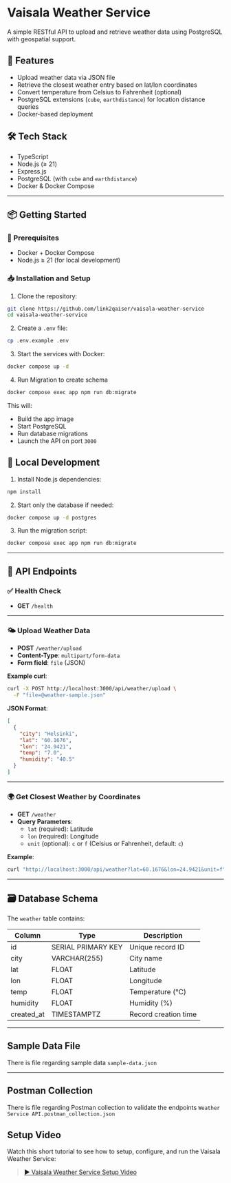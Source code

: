 # Vaisala Weather Service

A simple RESTful API to upload and retrieve weather data using PostgreSQL with geospatial support.

## 🚀 Features

- Upload weather data via JSON file
- Retrieve the closest weather entry based on lat/lon coordinates
- Convert temperature from Celsius to Fahrenheit (optional)
- PostgreSQL extensions (`cube`, `earthdistance`) for location distance queries
- Docker-based deployment

## 🛠 Tech Stack

- TypeScript
- Node.js (≥ 21)
- Express.js
- PostgreSQL (with `cube` and `earthdistance`)
- Docker & Docker Compose

---

## 📦 Getting Started

### 🔧 Prerequisites

- Docker + Docker Compose
- Node.js ≥ 21 (for local development)

### 📥 Installation and Setup

1. Clone the repository:

```bash
git clone https://github.com/link2qaiser/vaisala-weather-service
cd vaisala-weather-service
```

2. Create a `.env` file:

```bash
cp .env.example .env
```

3. Start the services with Docker:

```bash
docker compose up -d
```

4. Run Migration to create schema

```bash
docker compose exec app npm run db:migrate
```

This will:
- Build the app image
- Start PostgreSQL
- Run database migrations
- Launch the API on port `3000`



## 🔧 Local Development

1. Install Node.js dependencies:

```bash
npm install
```

2. Start only the database if needed:

```bash
docker compose up -d postgres
```

3. Run the migration script:

```bash
docker compose exec app npm run db:migrate
```

---

## 📡 API Endpoints

### ✅ Health Check

- **GET** `/health`

---

### 🌤️ Upload Weather Data

- **POST** `/weather/upload`
- **Content-Type**: `multipart/form-data`
- **Form field**: `file` (JSON)

**Example curl**:

```bash
curl -X POST http://localhost:3000/api/weather/upload \
  -F "file=@weather-sample.json"
```

**JSON Format**:

```json
[
  {
    "city": "Helsinki",
    "lat": "60.1676",
    "lon": "24.9421",
    "temp": "7.0",
    "humidity": "40.5"
  }
]
```

---

### 🌍 Get Closest Weather by Coordinates

- **GET** `/weather`
- **Query Parameters**:
  - `lat` (required): Latitude
  - `lon` (required): Longitude
  - `unit` (optional): `c` or `f` (Celsius or Fahrenheit, default: `c`)

**Example**:

```bash
curl "http://localhost:3000/api/weather?lat=60.1676&lon=24.9421&unit=f"
```

---

## 🗃️ Database Schema

The `weather` table contains:

| Column     | Type                  | Description               |
|------------|-----------------------|---------------------------|
| id         | SERIAL PRIMARY KEY    | Unique record ID          |
| city       | VARCHAR(255)          | City name                 |
| lat        | FLOAT                 | Latitude                  |
| lon        | FLOAT                 | Longitude                 |
| temp       | FLOAT                 | Temperature (°C)          |
| humidity   | FLOAT                 | Humidity (%)              |
| created_at | TIMESTAMPTZ           | Record creation time      |

---


## Sample Data File

There is file regarding sample data `sample-data.json`

---


## Postman Collection

There is file regarding Postman collection to validate the endpoints `Weather Service API.postman_collection.json`


## Setup Video
Watch this short tutorial to see how to setup, configure, and run the Vaisala Weather Service:
>[▶️ Vaisala Weather Service Setup Video](https://www.youtube.com/watch?v=HyM3g_7frU8)










